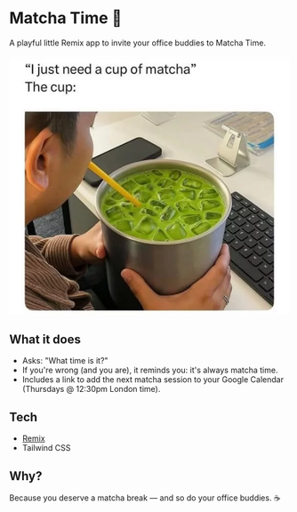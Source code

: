 # Matcha Time 🍵

A playful little Remix app to invite your office buddies to Matcha Time.

![Matcha Screenshot](./public/matcha.webp)

## What it does

- Asks: "What time is it?"
- If you're wrong (and you are), it reminds you: it's always matcha time.
- Includes a link to add the next matcha session to your Google Calendar (Thursdays @ 12:30pm London time).

## Tech

- [Remix](https://remix.run/)
- Tailwind CSS

## Why?

Because you deserve a matcha break — and so do your office buddies. ☕
